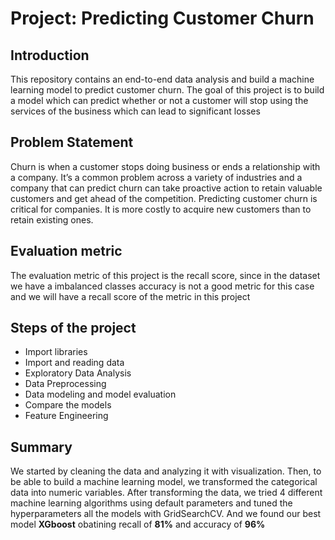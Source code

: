 # Project: Predicting Customer Churn

## Introduction

This repository contains an end-to-end data analysis and build a machine learning model to predict customer churn. The goal of this project is to build a model which can predict whether or not a customer will stop using the services of the business which can lead to significant losses

## Problem Statement

Churn is when a customer stops doing business or ends a relationship with a company. It’s a common problem across a variety of industries and a company that can predict churn can take proactive action to retain valuable customers and get ahead of the competition. Predicting customer churn is critical for companies. It is more costly to acquire new customers than to retain existing ones.

## Evaluation metric

The evaluation metric of this project is the recall score, since in the dataset we have a imbalanced classes accuracy is not a good metric for this case and we will have a recall score of the metric in this project

## Steps of the project
- Import libraries
- Import and reading data 
- Exploratory Data Analysis
- Data Preprocessing
- Data modeling and model evaluation
- Compare the models
- Feature Engineering

## Summary

We started by cleaning the data and analyzing it with visualization. Then, to be able to build a machine learning model, we transformed the categorical data into numeric variables. After transforming the data, we tried 4 different machine learning algorithms using default parameters and tuned the hyperparameters all the models with GridSearchCV. And we found our best model **XGboost** obatining recall of **81%** and accuracy of **96%**
